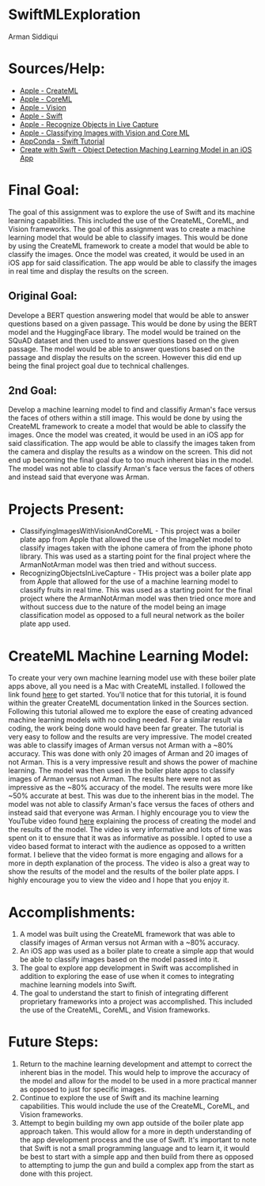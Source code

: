 # SwiftMLExploration
Arman Siddiqui

# Sources/Help:
- [Apple - CreateML](https://developer.apple.com/documentation/createml/creating-an-image-classifier-model)
- [Apple - CoreML](https://developer.apple.com/documentation/coreml)
- [Apple - Vision](https://developer.apple.com/documentation/vision)
- [Apple - Swift](https://developer.apple.com/swift/)
- [Apple - Recognize Objects in Live Capture](https://developer.apple.com/documentation/vision/recognizing_objects_in_live_capture)
- [Apple - Classifying Images with Vision and Core ML](https://developer.apple.com/documentation/vision/classifying_images_with_vision_and_core_ml)
- [AppConda - Swift Tutorial](https://www.appcoda.com/learnuikit/build-your-first-app.html)
- [Create with Swift - Object Detection Maching Learning Model in an iOS App](https://www.createwithswift.com/tutorial-core-ml-using-an-object-detection-machine-learning-model-in-an-ios-app/)

# Final Goal:
The goal of this assignment was to explore the use of Swift and its machine learning capabilities. This included the use of the CreateML, CoreML, and Vision frameworks. The goal of this assignment was to create a machine learning model that would be able to classify images. This would be done by using the CreateML framework to create a model that would be able to classify the images. Once the model was created, it would be used in an iOS app for said classification. The app would be able to classify the images in real time and display the results on the screen.

## Original Goal:
Develope a BERT question answering model that would be able to answer questions based on a given passage. This would be done by using the BERT model and the HuggingFace library. The model would be trained on the SQuAD dataset and then used to answer questions based on the given passage. The model would be able to answer questions based on the passage and display the results on the screen. However this did end up being the final project goal due to technical challenges.

## 2nd Goal:
Develop a machine learning model to find and classifiy Arman's face versus the faces of others within a still image. This would be done by using the CreateML framework to create a model that would be able to classify the images. Once the model was created, it would be used in an iOS app for said classification. The app would be able to classify the images taken from the camera and display the results as a window on the screen. This did not end up becoming the final goal due to too much inherent bias in the model. The model was not able to classify Arman's face versus the faces of others and instead said that everyone was Arman.

# Projects Present:
- ClassifyingImagesWithVisionAndCoreML - This project was a boiler plate app from Apple that allowed the use of the ImageNet model to classify images taken with the iphone camera of from the iphone photo library. This was used as a starting point for the final project where the ArmanNotArman model was then tried and without success.
- RecognizingObjectsInLiveCapture - THis project was a boiler plate app from Apple that allowed for the use of a machine learning model to classify fruits in real time. This was used as a starting point for the final project where the ArmanNotArman model was then tried once more and without success due to the nature of the model being an image classification model as opposed to a full neural network as the boiler plate app used.

# CreateML Machine Learning Model:
To create your very own machine learning model use with these boiler plate apps above, all you need is a Mac with CreateML installed. I followed the link found [here](https://developer.apple.com/documentation/createml/creating-an-image-classifier-model) to get started. You'll notice that for this tutorial, it is found within the greater CreateML documentation linked in the Sources section. Following this tutorial allowed me to explore the ease of creating advanced machine learning models with no coding needed. For a similar result via coding, the work being done would have been far greater. The tutorial is very easy to follow and the results are very impressive. The model created was able to classify images of Arman versus not Arman with a ~80% accuracy. This was done with only 20 images of Arman and 20 images of not Arman. This is a very impressive result and shows the power of machine learning. The model was then used in the boiler plate apps to classify images of Arman versus not Arman. The results here were not as impressive as the ~80% accuracy of the model. The results were more like ~50% accurate at best. This was due to the inherent bias in the model. The model was not able to classify Arman's face versus the faces of others and instead said that everyone was Arman. I highly encourage you to view the YouTube video found [here](https://www.youtube.com/watch?v=-xXgYEuLU7c) explaining the process of creating the model and the results of the model. The video is very informative and lots of time was spent on it to ensure that it was as informative as possible. I opted to use a video based format to interact with the audience as opposed to a written format. I believe that the video format is more engaging and allows for a more in depth explanation of the process. The video is also a great way to show the results of the model and the results of the boiler plate apps. I highly encourage you to view the video and I hope that you enjoy it.

# Accomplishments:
1. A model was built using the CreateML framework that was able to classify images of Arman versus not Arman with a ~80% accuracy.
2. An iOS app was used as a boiler plate to create a simple app that would be able to classify images based on the model passed into it.
3. The goal to explore app development in Swift was accomplished in addition to exploring the ease of use when it comes to integrating machine learning models into Swift.
4. The goal to understand the start to finish of integrating different proprietary frameworks into a project was accomplished. This included the use of the CreateML, CoreML, and Vision frameworks.

# Future Steps:
1. Return to the machine learning development and attempt to correct the inherent bias in the model. This would help to improve the accuracy of the model and allow for the model to be used in a more practical manner as opposed to just for specific images. 
2. Continue to explore the use of Swift and its machine learning capabilities. This would include the use of the CreateML, CoreML, and Vision frameworks. 
3. Attempt to begin building my own app outside of the boiler plate app approach taken. This would allow for a more in depth understanding of the app development process and the use of Swift. It's important to note that Swift is not a small programming language and to learn it, it would be best to start with a simple app and then build from there as opposed to attempting to jump the gun and build a complex app from the start as done with this project.